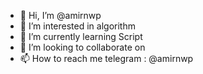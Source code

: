 - 👋 Hi, I’m @amirnwp
- 👀 I’m interested in algorithm 
- 🌱 I’m currently learning Script 
- 💞️ I’m looking to collaborate on 
- 📫 How to reach me telegram : @amirnwp

<!---
amirnwp/amirnwp is a ✨ special ✨ repository because its `README.md` (this file) appears on your GitHub profile.
You can click the Preview link to take a look at your changes.
--->
